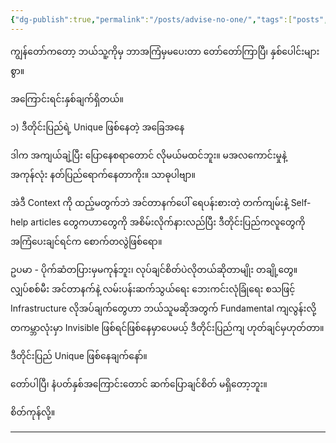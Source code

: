 ```yaml
---
{"dg-publish":true,"permalink":"/posts/advise-no-one/","tags":["posts","opinions","gardenEntry"]}
---
```



ကျွန်တော်ကတော့ ဘယ်သူ့ကိုမှ ဘာအကြံမှမပေးတာ တော်တော်ကြာပြီ၊ နှစ်ပေါင်းများစွာ။

အကြောင်းရင်းနှစ်ချက်ရှိတယ်။

၁) ဒီတိုင်းပြည်ရဲ့ Unique ဖြစ်နေတဲ့ အခြေအနေ

ဒါက အကျယ်ချဲ့ပြီး ပြောနေစရာတောင် လိုမယ်မထင်ဘူး။ မအလကောင်းမှုနဲ့ အကုန်လုံး နတ်ပြည်ရောက်နေတာကိုး။ သာဓုပါဗျာ။

အဲဒီ Context ကို ထည့်မတွက်ဘဲ အင်တာနက်ပေါ် ရေပန်းစားတဲ့ တက်ကျမ်းနဲ့ Self-help articles တွေကဟာတွေကို အစိမ်းလိုက်နားလည်ပြီး ဒီတိုင်းပြည်ကလူတွေကို အကြံပေးချင်ရင်က စောက်တလွဲဖြစ်ရော။

ဥပမာ - ပိုက်ဆံတပြားမှမကုန်ဘူး၊ လုပ်ချင်စိတ်ပဲလိုတယ်ဆိုတာမျိုး တချို့တွေ။ လျှပ်စစ်မီး အင်တာနက်နဲ့ လမ်းပန်းဆက်သွယ်ရေး ဘေးကင်းလုံခြုံရေး စသဖြင့် Infrastructure လိုအပ်ချက်တွေဟာ ဘယ်သူမဆိုအတွက် Fundamental ကျလွန်းလို့ တကမ္ဘာလုံးမှာ Invisible ဖြစ်ရင်ဖြစ်နေမှာပေမယ့် ဒီတိုင်းပြည်ကျ ဟုတ်ချင်မှဟုတ်တာ။

ဒီတိုင်းပြည် Unique ဖြစ်နေချက်နော်။

တော်ပါပြီ၊ နံပတ်နှစ်အကြောင်းတောင် ဆက်ပြောချင်စိတ် မရှိတော့ဘူး။

စိတ်ကုန်လို့။

---
